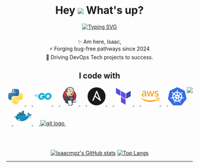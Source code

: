 <h1 align="center"> Hey <img src="https://emojis.slackmojis.com/emojis/images/1577305505/7373/hand_wave.gif?1577305505" width="50" /> What's up?</h1>
<span align="center">

[![Typing SVG](https://readme-typing-svg.herokuapp.com?font=Fira+Code&pause=1000&color=39D353&center=true&random=false&width=435&lines=I+am+Isaac;Welcome+to+my+Github;DevOps+Engineer)](https://git.io/typing-svg)
<span/>

###
 ✨ Am here, Isaac, <br>
 :zap: Forging bug-free pathways since 2024<br>
 :speech_balloon: Driving DevOps Tech projects to success.
###
## I code with
<img align="right" height="150" src="https://media1.tenor.com/m/_DOBjnGspYAAAAAC/code-coding.gif"  />

<a href="https://github.com/isaacmgz?tab=repositories"> 

<div align="left">
  <img src="https://github.com/devicons/devicon/blob/v2.16.0/icons/python/python-original.svg" height="50" alt="javascript logo"  />
  <img width="15" />
  <img src="https://github.com/devicons/devicon/blob/v2.16.0/icons/go/go-original-wordmark.svg" height="50" alt="nodejs logo"  />
  <img width="15" />
  <img src="https://github.com/devicons/devicon/blob/v2.16.0/icons/jenkins/jenkins-original.svg" height="50" alt="mongodb logo"  />
  <img width="15" />
  <img src="https://github.com/devicons/devicon/blob/v2.16.0/icons/ansible/ansible-original.svg" height="50" alt="typescript logo"  />
  <img width="15" />
  <img src="https://github.com/devicons/devicon/blob/v2.16.0/icons/terraform/terraform-original.svg" height="50" alt="react logo"  />
  <img width="15" />
  <img src="https://github.com/devicons/devicon/blob/v2.16.0/icons/amazonwebservices/amazonwebservices-plain-wordmark.svg" height="50" alt="html5 logo"  />
  <img width="15" />
  <img src="https://github.com/devicons/devicon/blob/master/icons/kubernetes/kubernetes-original.svg" height="50" alt="css3 logo"  />
  <img width="15" />
  <img src="https://github.com/devicons/devicon/blob/v2.16.0/icons/docker/docker-original.svg" height="50" alt="tailwindcss logo"  />
  <img width="15" />
  <img src="https://cdn.jsdelivr.net/gh/devicons/devicon/icons/git/git-original.svg" height="50" alt="git logo"  />
  <img width="15" />
</div>
<a/>

###
<br>


###
[![isaacmgz's GitHub stats](https://github-readme-stats.vercel.app/api?username=isaacmgz)](https://github.com/isaacmgz/github-readme-stats)
[![Top Langs](https://github-readme-stats.vercel.app/api/top-langs/?username=isaacmgz)](https://github.com/isaacmgz/github-readme-stats)

------
